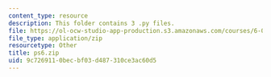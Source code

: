 ```yaml
---
content_type: resource
description: This folder contains 3 .py files.
file: https://ol-ocw-studio-app-production.s3.amazonaws.com/courses/6-00sc-introduction-to-computer-science-and-programming-spring-2011/9c7269110becbf03d487310ce3ac60d5_ps6.zip
file_type: application/zip
resourcetype: Other
title: ps6.zip
uid: 9c726911-0bec-bf03-d487-310ce3ac60d5
---
```

